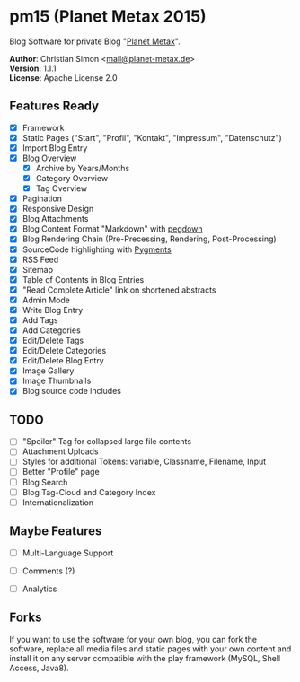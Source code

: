 # pm15 (Planet Metax 2015)

Blog Software for private Blog "[Planet Metax](https://www.planet-metax.de)".

**Author**: Christian Simon <[mail@planet-metax.de](mailto:mail@planet-metax.de)>  
**Version**: 1.1.1  
**License**: Apache License 2.0


## Features Ready

* [x] Framework
* [x] Static Pages ("Start", "Profil", "Kontakt", "Impressum", "Datenschutz")
* [x] Import Blog Entry
* [x] Blog Overview
  * [x] Archive by Years/Months
  * [x] Category Overview
  * [x] Tag Overview
* [x] Pagination
* [x] Responsive Design
* [x] Blog Attachments
* [x] Blog Content Format "Markdown" with [pegdown](https://github.com/sirthias/pegdown)
* [x] Blog Rendering Chain (Pre-Precessing, Rendering, Post-Processing)
* [x] SourceCode highlighting with [Pygments](http://pygments.org)
* [x] RSS Feed
* [x] Sitemap
* [x] Table of Contents in Blog Entries
* [x] "Read Complete Article" link on shortened abstracts
* [x] Admin Mode
* [x] Write Blog Entry
* [x] Add Tags
* [x] Add Categories
* [x] Edit/Delete Tags
* [x] Edit/Delete Categories
* [x] Edit/Delete Blog Entry
* [x] Image Gallery
* [x] Image Thumbnails
* [x] Blog source code includes

## TODO

* [ ] "Spoiler" Tag for collapsed large file contents
* [ ] Attachment Uploads
* [ ] Styles for additional Tokens: variable, Classname, Filename, Input
* [ ] Better "Profile" page
* [ ] Blog Search
* [ ] Blog Tag-Cloud and Category Index
* [ ] Internationalization

## Maybe Features

* [ ] Multi-Language Support
* [ ] Comments (?)
* [ ] Analytics


## Forks

If you want to use the software for your own blog, you can fork the software, replace all
media files and static pages with your own content and install it on any server compatible
with the play framework (MySQL, Shell Access, Java8).

